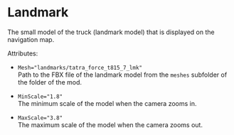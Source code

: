 # Landmark

The small model of the truck (landmark model) that is displayed on the navigation map.

Attributes:

-   `Mesh="landmarks/tatra_force_t815_7_lmk"`  
    Path to the FBX file of the landmark model from the `meshes` subfolder of the folder of the mod.


-   `MinScale="1.8"`  
    The minimum scale of the model when the camera zooms in.


-   `MaxScale="3.8"`  
    The maximum scale of the model when the camera zooms out.
